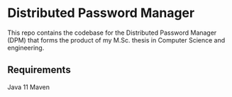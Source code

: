 # Distributed Password Manager
This repo contains the codebase for the Distributed Password Manager (DPM) that forms the product of my M.Sc. thesis in Computer Science and engineering.

## Requirements
Java 11
Maven 
